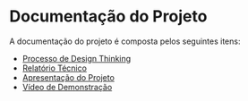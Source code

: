 # Documentação do Projeto

A documentação do projeto é composta pelos seguintes itens: 
 - [Processo de Design Thinking](concepcao/Processo%20Design%20Thinking%20-%20TEMPLATE.pdf)
 - [Relatório Técnico](relatorio/relatorioLocacaoVeiculo.pdf)
 - [Apresentação do Projeto](apresentacao/apresentacaoLocaSimples.pdf)
 - [Vídeo de Demonstração](https://youtu.be/7V3Dmdl6woM)
